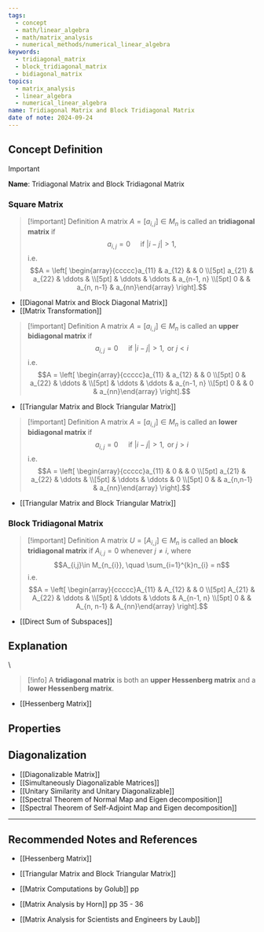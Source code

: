```yaml
---
tags:
  - concept
  - math/linear_algebra
  - math/matrix_analysis
  - numerical_methods/numerical_linear_algebra
keywords:
  - tridiagonal_matrix
  - block_tridiagonal_matrix
  - bidiagonal_matrix
topics:
  - matrix_analysis
  - linear_algebra
  - numerical_linear_algebra
name: Tridiagonal Matrix and Block Tridiagonal Matrix
date of note: 2024-09-24
---
```


## Concept Definition

>[!important]
>**Name**: Tridiagonal Matrix and Block Tridiagonal Matrix

### Square Matrix

>[!important] Definition
>A matrix $A=[a_{i,j}]\in M_{n}$ is called an **tridiagonal matrix** if $$a_{i,j} =0 \quad \text{ if } |i - j| > 1,$$ i.e.  $$A = \left[ \begin{array}{ccccc}a_{11} & a_{12} &  &  0 \\[5pt] a_{21} & a_{22} & \ddots &   \\[5pt]   & \ddots & \ddots &  a_{n-1, n} \\[5pt] 0 &    & a_{n, n-1} & a_{nn}\end{array} \right].$$

- [[Diagonal Matrix and Block Diagonal Matrix]]
- [[Matrix Transformation]]

>[!important] Definition
>A matrix $A=[a_{i,j}]\in M_{n}$ is called an **upper bidiagonal matrix** if $$a_{i,j} =0 \quad \text{ if } |i - j| > 1, \text{ or } j<i$$ i.e.  $$A = \left[ \begin{array}{ccccc}a_{11} & a_{12} &  &  0 \\[5pt] 0 & a_{22} & \ddots &   \\[5pt]   & \ddots & \ddots &  a_{n-1, n} \\[5pt] 0 &    & 0 & a_{nn}\end{array} \right].$$

- [[Triangular Matrix and Block Triangular Matrix]]

>[!important] Definition
>A matrix $A=[a_{i,j}]\in M_{n}$ is called an **lower bidiagonal matrix** if $$a_{i,j} =0 \quad \text{ if } |i - j| > 1, \text{ or } j>i$$ i.e.  $$A = \left[ \begin{array}{ccccc}a_{11} & 0 &  &  0 \\[5pt] a_{21} & a_{22} & \ddots &   \\[5pt]   & \ddots & \ddots &  0 \\[5pt] 0 &    & a_{n,n-1} & a_{nn}\end{array} \right].$$

- [[Triangular Matrix and Block Triangular Matrix]]


### Block Tridiagonal Matrix

>[!important] Definition
>A matrix $U=[A_{i,j}]\in M_{n}$  is called an **block tridiagonal matrix** if $A_{i,j} =0$ whenever $j \neq i$, where $$A_{i,j}\in M_{n_{i}}, \quad \sum_{i=1}^{k}n_{i} = n$$ i.e. $$A = \left[ \begin{array}{ccccc}A_{11} & A_{12} &  &  0 \\[5pt] A_{21} & A_{22} & \ddots &   \\[5pt]   & \ddots & \ddots &  A_{n-1, n} \\[5pt] 0 &    & A_{n, n-1} & A_{nn}\end{array} \right].$$ 
>
>

- [[Direct Sum of Subspaces]]


## Explanation
\
>[!info]
>A **tridiagonal matrix** is both an **upper Hessenberg matrix** and a **lower Hessenberg matrix**.

- [[Hessenberg Matrix]]


## Properties




## Diagonalization

- [[Diagonalizable Matrix]]
- [[Simultaneously Diagonalizable Matrices]]
- [[Unitary Similarity and Unitary Diagonalizable]]
- [[Spectral Theorem of Normal Map and Eigen decomposition]]
- [[Spectral Theorem of Self-Adjoint Map and Eigen decomposition]]




-----------
##  Recommended Notes and References

- [[Hessenberg Matrix]]
- [[Triangular Matrix and Block Triangular Matrix]]

- [[Matrix Computations by Golub]] pp 
- [[Matrix Analysis by Horn]] pp 35 - 36
- [[Matrix Analysis for Scientists and Engineers by Laub]]